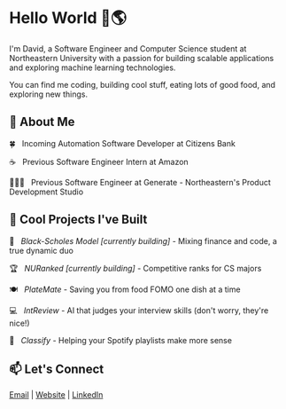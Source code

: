 # Hello World 👋🌎
I'm David, a Software Engineer and Computer Science student at Northeastern University with a passion for building scalable applications and exploring machine learning technologies.

You can find me coding, building cool stuff, eating lots of good food, and exploring new things.

## 🚀 About Me
🍀 &nbsp; Incoming Automation Software Developer at Citizens Bank

☕️ &nbsp; Previous Software Engineer Intern at Amazon

🧑🏻‍💻 &nbsp; Previous Software Engineer at Generate - Northeastern's Product Development Studio

## 🔭 Cool Projects I've Built
🔢 &nbsp; _Black-Scholes Model [currently building]_ - Mixing finance and code, a true dynamic duo

🏆 &nbsp; _NURanked [currently building]_ - Competitive ranks for CS majors

🍽️ &nbsp; _PlateMate_ - Saving you from food FOMO one dish at a time

💻 &nbsp; _IntReview_ - AI that judges your interview skills (don't worry, they're nice!)

🎵 &nbsp; _Classify_ - Helping your Spotify playlists make more sense

## 📫 Let's Connect
[Email](mailto:davyu735@gmail.com) | [Website](https://www.yudavid.dev/) | [LinkedIn](http://www.linkedin.com/in/david-t-yu)

<!--
**DavidYu75/DavidYu75** is a ✨ _special_ ✨ repository because its `README.md` (this file) appears on your GitHub profile.

Here are some ideas to get you started:

- 🔭 I’m currently working on ...
- 🌱 I’m currently learning ...
- 👯 I’m looking to collaborate on ...
- 🤔 I’m looking for help with ...
- 💬 Ask me about ...
- 📫 Connect: ...
- 😄 Pronouns: ...
- ⚡ Fun fact: ...
-->
